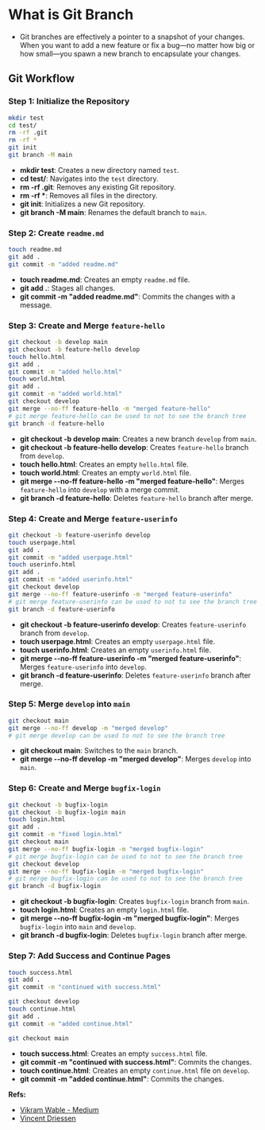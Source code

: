 # What is Git Branch

- Git branches are effectively a pointer to a snapshot of your changes. When you want to add a new feature or fix a bug—no matter how big or how small—you spawn a new branch to encapsulate your changes.

## Git Workflow

### Step 1: Initialize the Repository

```bash
mkdir test
cd test/
rm -rf .git
rm -rf *
git init
git branch -M main
```

- **mkdir test**: Creates a new directory named `test`.
- **cd test/**: Navigates into the `test` directory.
- **rm -rf .git**: Removes any existing Git repository.
- **rm -rf \***: Removes all files in the directory.
- **git init**: Initializes a new Git repository.
- **git branch -M main**: Renames the default branch to `main`.

### Step 2: Create `readme.md`

```bash
touch readme.md
git add .
git commit -m "added readme.md"
```

- **touch readme.md**: Creates an empty `readme.md` file.
- **git add .**: Stages all changes.
- **git commit -m "added readme.md"**: Commits the changes with a message.

### Step 3: Create and Merge `feature-hello`

```bash
git checkout -b develop main
git checkout -b feature-hello develop
touch hello.html
git add .
git commit -m "added hello.html"
touch world.html
git add .
git commit -m "added world.html"
git checkout develop
git merge --no-ff feature-hello -m "merged feature-hello"
# git merge feature-hello can be used to not to see the branch tree
git branch -d feature-hello
```

- **git checkout -b develop main**: Creates a new branch `develop` from `main`.
- **git checkout -b feature-hello develop**: Creates `feature-hello` branch from `develop`.
- **touch hello.html**: Creates an empty `hello.html` file.
- **touch world.html**: Creates an empty `world.html` file.
- **git merge --no-ff feature-hello -m "merged feature-hello"**: Merges `feature-hello` into `develop` with a merge commit.
- **git branch -d feature-hello**: Deletes `feature-hello` branch after merge.

### Step 4: Create and Merge `feature-userinfo`

```bash
git checkout -b feature-userinfo develop
touch userpage.html
git add .
git commit -m "added userpage.html"
touch userinfo.html
git add .
git commit -m "added userinfo.html"
git checkout develop
git merge --no-ff feature-userinfo -m "merged feature-userinfo"
# git merge feature-userinfo can be used to not to see the branch tree
git branch -d feature-userinfo
```

- **git checkout -b feature-userinfo develop**: Creates `feature-userinfo` branch from `develop`.
- **touch userpage.html**: Creates an empty `userpage.html` file.
- **touch userinfo.html**: Creates an empty `userinfo.html` file.
- **git merge --no-ff feature-userinfo -m "merged feature-userinfo"**: Merges `feature-userinfo` into `develop`.
- **git branch -d feature-userinfo**: Deletes `feature-userinfo` branch after merge.

### Step 5: Merge `develop` into `main`

```bash
git checkout main
git merge --no-ff develop -m "merged develop"
# git merge develop can be used to not to see the branch tree
```

- **git checkout main**: Switches to the `main` branch.
- **git merge --no-ff develop -m "merged develop"**: Merges `develop` into `main`.

### Step 6: Create and Merge `bugfix-login`

```bash
git checkout -b bugfix-login
git checkout -b bugfix-login main
touch login.html
git add .
git commit -m "fixed login.html"
git checkout main
git merge --no-ff bugfix-login -m "merged bugfix-login"
# git merge bugfix-login can be used to not to see the branch tree
git checkout develop
git merge --no-ff bugfix-login -m "merged bugfix-login"
# git merge bugfix-login can be used to not to see the branch tree
git branch -d bugfix-login
```

- **git checkout -b bugfix-login**: Creates `bugfix-login` branch from `main`.
- **touch login.html**: Creates an empty `login.html` file.
- **git merge --no-ff bugfix-login -m "merged bugfix-login"**: Merges `bugfix-login` into `main` and `develop`.
- **git branch -d bugfix-login**: Deletes `bugfix-login` branch after merge.

### Step 7: Add Success and Continue Pages

```bash
touch success.html
git add .
git commit -m "continued with success.html"

git checkout develop
touch continue.html
git add .
git commit -m "added continue.html"

git checkout main
```

- **touch success.html**: Creates an empty `success.html` file.
- **git commit -m "continued with success.html"**: Commits the changes.
- **touch continue.html**: Creates an empty `continue.html` file on `develop`.
- **git commit -m "added continue.html"**: Commits the changes.

**Refs:**

- [Vikram Wable - Medium](https://vikramatc.medium.com/git-branching-strategy-and-pull-requests-4a3d63943785)
- [Vincent Driessen](https://nvie.com/posts/a-successful-git-branching-model/)
